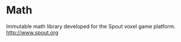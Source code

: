 Math
====

Immutable math library developed for the Spout voxel game platform.
http://www.spout.org

